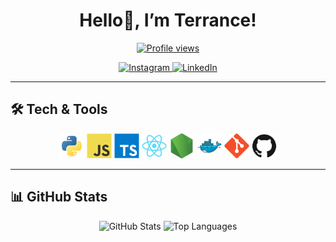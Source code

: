 
<h1 align="center">Hello👋, I’m Terrance!</h1>

<p align="center">
  <a href="https://github.com/<username>">
    <img src="https://komarev.com/ghpvc/?username=<username>&label=Profile%20views&color=0e75b6&style=flat" alt="Profile views" />
  </a>
</p>

<p align="center">
  <a href="https://instagram.com/terrancezhw/" target="_blank" rel="noopener">
    <img src="https://img.shields.io/badge/Instagram-%23E4405F.svg?logo=instagram&logoColor=white" alt="Instagram" />
  </a>
  <a href="https://linkedin.com/in/terryzhw/" target="_blank" rel="noopener">
    <img src="https://img.shields.io/badge/LinkedIn-%230077B5.svg?logo=linkedin&logoColor=white" alt="LinkedIn" />
  </a>
</p>

---

## 🛠️ Tech & Tools

<p align="center">
  <a href="https://www.python.org"       target="_blank"><img src="https://raw.githubusercontent.com/devicons/devicon/master/icons/python/python-original.svg"         alt="Python"      width="40" height="40"/></a>
  <a href="https://www.javascript.com"   target="_blank"><img src="https://raw.githubusercontent.com/devicons/devicon/master/icons/javascript/javascript-original.svg" alt="JavaScript"  width="40" height="40"/></a>
  <a href="https://www.typescriptlang.org" target="_blank"><img src="https://raw.githubusercontent.com/devicons/devicon/master/icons/typescript/typescript-original.svg" alt="TypeScript" width="40" height="40"/></a>
  <a href="https://reactjs.org"          target="_blank"><img src="https://raw.githubusercontent.com/devicons/devicon/master/icons/react/react-original.svg"             alt="React"       width="40" height="40"/></a>
  <a href="https://nodejs.org"           target="_blank"><img src="https://raw.githubusercontent.com/devicons/devicon/master/icons/nodejs/nodejs-original.svg"           alt="Node.js"     width="40" height="40"/></a>
  <a href="https://www.docker.com"       target="_blank"><img src="https://raw.githubusercontent.com/devicons/devicon/master/icons/docker/docker-original.svg"           alt="Docker"      width="40" height="40"/></a>
  <a href="https://git-scm.com"          target="_blank"><img src="https://raw.githubusercontent.com/devicons/devicon/master/icons/git/git-original.svg"                 alt="Git"         width="40" height="40"/></a>
  <a href="https://github.com"           target="_blank"><img src="https://raw.githubusercontent.com/devicons/devicon/master/icons/github/github-original.svg"         alt="GitHub"      width="40" height="40"/></a>
</p>

---

## 📊 GitHub Stats

<p align="center">
  <img src="https://github-readme-stats.vercel.app/api?username=<username>&show_icons=true&theme=dracula&count_private=true" alt="GitHub Stats" />
  <img src="https://github-readme-stats.vercel.app/api/top-langs?username=<username>&layout=compact&theme=dracula" alt="Top Languages" />
</p>
